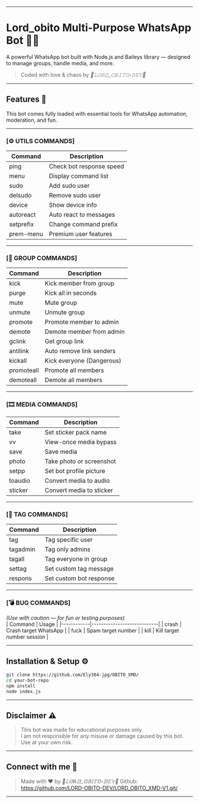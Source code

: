 

---

# Lord_obito Multi-Purpose WhatsApp Bot 🤖🔥

A powerful WhatsApp bot built with Node.js and Baileys library — designed to manage groups, handle media, and more.

> Coded with love & chaos by *👑𝙻𝙾𝚁𝙳_𝙾𝙱𝙸𝚃𝙾-𝙳𝙴𝚅👑*

---

## Features 🚀

This bot comes fully loaded with essential tools for WhatsApp automation, moderation, and fun.

---

### [⚙️ UTILS COMMANDS]
| Command     | Description                |
|------------|----------------------------|
| ping        | Check bot response speed  |
| menu        | Display command list      |
| sudo        | Add sudo user             |
| delsudo     | Remove sudo user          |
| device      | Show device info          |
| autoreact   | Auto react to messages    |
| setprefix   | Change command prefix     |
| prem-menu   | Premium user features     |

---

### [👥 GROUP COMMANDS]
| Command     | Description                |
|------------|----------------------------|
| kick        | Kick member from group    |
| purge       | Kick all in seconds       |
| mute        | Mute group                |
| unmute      | Unmute group              |
| promote     | Promote member to admin   |
| demote      | Demote member from admin  |
| gclink      | Get group link            |
| antilink    | Auto remove link senders  |
| kickall     | Kick everyone (Dangerous) |
| promoteall  | Promote all members       |
| demoteall   | Demote all members        |

---

### [🎞 MEDIA COMMANDS]
| Command     | Description                |
|------------|----------------------------|
| take        | Set sticker pack name     |
| vv          | View-once media bypass    |
| save        | Save media                |
| photo       | Take photo or screenshot  |
| setpp       | Set bot profile picture   |
| toaudio     | Convert media to audio    |
| sticker     | Convert media to sticker  |

---

### [🔖 TAG COMMANDS]
| Command     | Description                |
|------------|----------------------------|
| tag         | Tag specific user         |
| tagadmin    | Tag only admins           |
| tagall      | Tag everyone in group     |
| settag      | Set custom tag message    |
| respons     | Set custom bot response   |

---

### [💣 BUG COMMANDS]  
*(Use with caution — for fun or testing purposes)*  
| Command     | Usage                      |
|------------|----------------------------|
| crash      | Crash target WhatsApp      |
| fuck       | Spam target number         |
| kill       | Kill target number session |

---

## Installation & Setup ⚙️

```bash
git clone https://github.com/Ely304-jpg/OBITO_XMD/
cd your-bot-repo
npm install
node index.js
```

---

## Disclaimer ⚠️
> This bot was made for educational purposes only.  
> I am not responsible for any misuse or damage caused by this bot.  
> Use at your own risk.

---

## Connect with me 👤
> Made with ❤️ by *👑𝕃𝕆ℝ𝔻_𝕆𝔹𝕀𝕋𝕆-𝔻𝔼𝕍👑*
> Github: https://github.com/LORD-OBITO-DEV/LORD_OBITO_XMD-V1.git/

---

